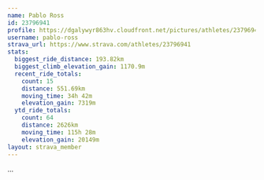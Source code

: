 ```yaml
---
name: Pablo Ross
id: 23796941
profile: https://dgalywyr863hv.cloudfront.net/pictures/athletes/23796941/14615399/1/large.jpg
username: pablo-ross
strava_url: https://www.strava.com/athletes/23796941
stats:
  biggest_ride_distance: 193.82km
  biggest_climb_elevation_gain: 1170.9m
  recent_ride_totals:
    count: 15
    distance: 551.69km
    moving_time: 34h 42m
    elevation_gain: 7319m
  ytd_ride_totals:
    count: 64
    distance: 2626km
    moving_time: 115h 28m
    elevation_gain: 20149m
layout: strava_member
--- 
```

...

